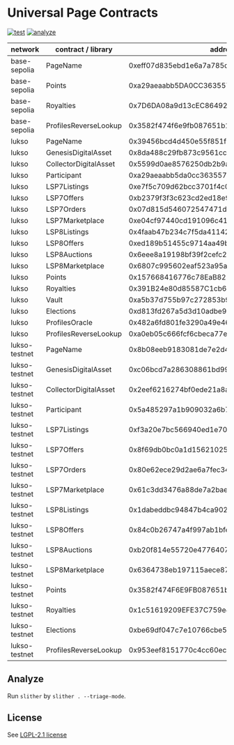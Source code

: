 # Universal Page Contracts

[![test](https://github.com/Universal-Page/contracts/actions/workflows/test.yml/badge.svg)](https://github.com/Universal-Page/contracts/actions/workflows/test.yml)
[![analyze](https://github.com/Universal-Page/contracts/actions/workflows/analyze.yaml/badge.svg)](https://github.com/Universal-Page/contracts/actions/workflows/analyze.yaml)

| network | contract / library    | address                                    |
| ------- | --------------------- | ------------------------------------------ |
| base-sepolia | PageName              | 0xeff07d835ebd1e6a7a785d00d4c701220aa6aea8 |
| base-sepolia | Points                | 0xa29aeaabb5DA0CC3635576933a66c1B714f058C1 |
| base-sepolia | Royalties             | 0x7D6DA08a9d13cEC8649215F8bbD9dcA101c22659 |
| base-sepolia | ProfilesReverseLookup | 0x3582f474f6e9fb087651b135d6224500a89e6f44 |
| lukso | PageName              | 0x39456bcd4d450e55f851f97c30df828a4e1f6c66 |
| lukso | GenesisDigitalAsset   | 0x8da488c29fb873c9561ccf5ff44dda6c1deddc37 |
| lukso | CollectorDigitalAsset | 0x5599d0ae8576250db2b9a9975fd3db1f6399b4fd |
| lukso | Participant           | 0xa29aeaabb5da0cc3635576933a66c1b714f058c1 |
| lukso | LSP7Listings          | 0xe7f5c709d62bcc3701f4c0cb871eb77e301283b5 |
| lukso | LSP7Offers            | 0xb2379f3f3c623cd2ed18e97e407cdda8fe6c6da6 |
| lukso | LSP7Orders            | 0x07d815d546072547471d9cde244367d274268b35 |
| lukso | LSP7Marketplace       | 0xe04cf97440cd191096c4103f9c48abd96184fb8d |
| lukso | LSP8Listings          | 0x4faab47b234c7f5da411429ee86cb15cb0754354 |
| lukso | LSP8Offers            | 0xed189b51455c9714aa49b0c55529469c512b10b6 |
| lukso | LSP8Auctions          | 0x6eee8a19198bf39f2cefc24713acbdcc3c016dec |
| lukso | LSP8Marketplace       | 0x6807c995602eaf523a95a6b97acc4da0d3894655 |
| lukso | Points                | 0x157668416776c78EaB825D0d3969d75DC7dD7C0D |
| lukso | Royalties             | 0x391B24e80d85587C1cb698f0cD7Dfb7191D6875F |
| lukso | Vault                 | 0xa5b37d755b97c272853b9726c905414706a0553a |
| lukso | Elections             | 0xd813fd267a5d3d10adbe9d22ba6dc7fda2ddf517 |
| lukso | ProfilesOracle        | 0x482a6fd801fe3290a49e465c168ad9f8772b8d7e |
| lukso | ProfilesReverseLookup | 0xa0eb05c666fcf6cbeca77e14ec43cb5d5a852601 |
| lukso-testnet | PageName              | 0x8b08eeb9183081de7e2d4ae49fad4afb56e31ab4 |
| lukso-testnet | GenesisDigitalAsset   | 0xc06bcd7a286308861bd99da220acbc8901949fbd |
| lukso-testnet | CollectorDigitalAsset | 0x2eef6216274bf0ede21a8a55cbb5b896bb82ac8b |
| lukso-testnet | Participant           | 0x5a485297a1b909032a6b7000354f3322047028ee |
| lukso-testnet | LSP7Listings          | 0xf3a20e7bc566940ed1e707c6d7d05497cf6527f1 |
| lukso-testnet | LSP7Offers            | 0x8f69db0bc0a1d156210259a154b73b7aa63f4631 |
| lukso-testnet | LSP7Orders            | 0x80e62ece29d2ae6a7fec34db5a9cefe4e34f40a9 |
| lukso-testnet | LSP7Marketplace       | 0x61c3dd3476a88de7a2bae7e2bc55889185faea1e |
| lukso-testnet | LSP8Listings          | 0x1dabeddbc94847b4ca9027073e545f67917a84f6 |
| lukso-testnet | LSP8Offers            | 0x84c0b26747a4f997ab1bfe5110a9579de2c0aeaf |
| lukso-testnet | LSP8Auctions          | 0xb20f814e55720e477640717bfbc139cf663e1ab4 |
| lukso-testnet | LSP8Marketplace       | 0x6364738eb197115aece87591dff51d554535d1f8 |
| lukso-testnet | Points                | 0x3582f474F6E9FB087651b135d6224500A89e6f44 |
| lukso-testnet | Royalties             | 0x1c51619209EFE37C759e4a9Ca91F1e68A96E19E3 |
| lukso-testnet | Elections             | 0xbe69df047c7e10766cbe5e8bd2fac3dc18a9b745 |
| lukso-testnet | ProfilesReverseLookup | 0x953eef8151770c4cc60ec27468acee85eb8d81f8 |

## Analyze

Run `slither` by `slither . --triage-mode`.

## License

See [LGPL-2.1 license](LICENSE)
